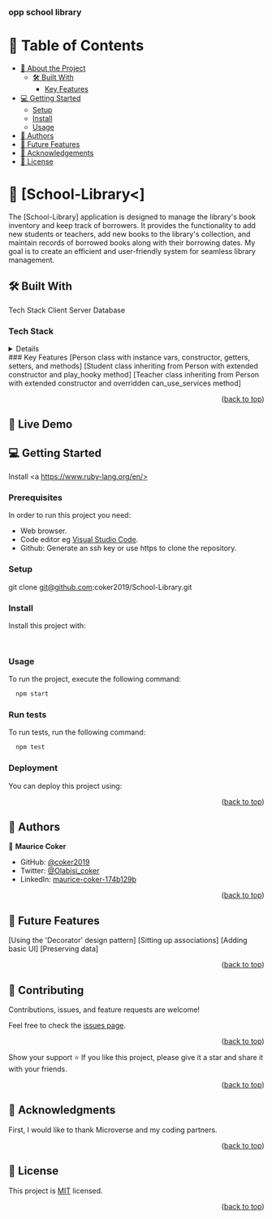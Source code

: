 <a name="readme-top"></a>

  <h3><b>opp school library</b></h3>


# 📗 Table of Contents

- [📖 About the Project](#about-project)
  - [🛠 Built With](#built-with)
    - [Key Features](#key-features)
- [💻 Getting Started](#getting-started)
  - [Setup](#setup)
  - [Install](#install)
  - [Usage](#usage)
- [👥 Authors](#authors)
- [🔭 Future Features](#future-features)
- [🙏 Acknowledgements](#acknowledgements)
- [📝 License](#license)

# 📖 [School-Library<] <a name="about-project"></a>
The [School-Library] application is designed to manage the library's book inventory and keep track of borrowers. It provides the functionality to add new students or teachers, add new books to the library's collection, and maintain records of borrowed books along with their borrowing dates. My goal is to create an efficient and user-friendly system for seamless library management.
 


## 🛠 Built With <a name="built-with"></a>
Tech Stack 
Client
Server
Database

### Tech Stack <a name="tech-stack"></a>

<details>

- <a href='https://www.ruby-lang.org/en/'> Ruby </a>

</details>
### Key Features <a name="key-features"></a>
[Person class with instance vars, constructor, getters, setters, and methods]
[Student class inheriting from Person with extended constructor and play_hooky method]
[Teacher class inheriting from Person with extended constructor and overridden can_use_services method]


<p align="right">(<a href="#readme-top">back to top</a>)</p>


 ## 🚀 Live Demo <a name="live-demo"></a> 







<p align="right"><a href="#readme-top"></a></p>

<!-- GETTING STARTED -->

## 💻 Getting Started <a name="getting-started"></a>
 Install <a https://www.ruby-lang.org/en/></a> 

### Prerequisites

In order to run this project you need:

- Web browser.
- Code editor eg [Visual Studio Code](https://code.visualstudio.com/download).
- Github: Generate an ssh key or use https to clone the repository.

### Setup

  git clone git@github.com:coker2019/School-Library.git

### Install

Install this project with:

```sh
  
```

### Usage

To run the project, execute the following command:

```sh
  npm start
```

### Run tests

To run tests, run the following command:

```sh
  npm test
```

### Deployment

You can deploy this project using:



<p align="right">(<a href="#readme-top">back to top</a>)</p>



<!-- AUTHORS -->

## 👥 Authors <a name="authors"></a>



👤 **Maurice Coker**

- GitHub: [@coker2019](https://github.com/coker2019)
- Twitter: [@Olabisi_coker](https://twitter.com/Olabisi_coker)
- LinkedIn: [maurice-coker-174b129b](https://linkedin.com/in/maurice-coker-174b129b)

 




<p align="right">(<a href="#readme-top">back to top</a>)</p>

<!-- FUTURE FEATURES -->

## 🔭 Future Features <a name="future-features"></a>
 [Using the 'Decorator' design pattern]
 [Sitting up associations]
 [Adding basic UI]
 [Preserving data]





<p align="right">(<a href="#readme-top">back to top</a>)</p>

<!-- CONTRIBUTING -->

## 🤝 Contributing <a name="contributing"></a>

Contributions, issues, and feature requests are welcome!

Feel free to check the [issues page](../../issues/).

<p align="right">(<a href="#readme-top">back to top</a>)</p>



Show your support ⭐️
If you like this project, please give it a star and share it with your friends.


<p align="right">(<a href="#readme-top">back to top</a>)</p>

<!-- ACKNOWLEDGEMENTS -->

## 🙏 Acknowledgments <a name="acknowledgements"></a>
First, I would like to thank Microverse and my coding partners.




<p align="right">(<a href="#readme-top">back to top</a>)</p>


<!-- LICENSE -->

## 📝 License <a name="license"></a>

This project is [MIT](./MIT.md) licensed.

<p align="right">(<a href="#readme-top">back to top</a>)</p>
